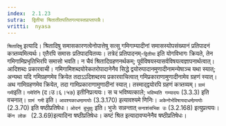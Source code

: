 ```yaml
---
index:  2.1.23
sutra:  द्वितीया श्रितातीतपतितगत्यास्तप्राप्तापन्नैः।
vritti:  nyasa
---
```


`श्रितादिषु` इत्यादि। श्रितादिषु समासकारणत्वेनोपात्तेषु सत्सु गमिगाम्यादीनां समासस्योपसंख्यानं प्रतिपादनं कत्र्तव्यमित्यर्थः। एतैरपि समासः प्रतिपादयितव्यः। तत्रेदं प्रतिपादनम्-`द्वितीया` इति योगविभागः क्रियते, तेन गमिगामिप्रभृतिभिरपि समासो भवति। न चैवं श्रितादिग्रहणनर्थकम्; पूर्वविषयस्यासर्वविषयत्वज्ञापनार्थत्वात्। आदिशब्दः प्रकारवाची। गमिगामिशब्दयोरेकतरोपादानेनैव सिद्धे द्वयोरुपादानमुणादीनामन्येषाञ्च यथा स्यात्; अन्यथा यदि गमिग्रहणमेव क्रियेत तदाऽ‌ऽदिशब्दस्य प्रकारवाचित्वात् गमिप्रकाराणामुणादीनामेव ग्रहणं स्यात्। अथ गामिग्रहणमेव क्रियेत, तदा गामिप्रकाराणामुणादीनां स्यात्। तस्माद्द्वयोरपि ग्रहणं कत्र्तव्यम्। `ग्रामं गमी`इति। `गमेरिनि` (द।उ।६।५७) इतीनिप्रत्ययः। स च भविष्यत्काले; `भविष्यति गम्यादयः` (3.3.3) इति वचनात्। `ग्रामं गमी` इति। `आवश्यकाधमण्र्ययोः` (3.3.170) इत्यावश्यमे णिनिः। `अकेनोर्भविषायदाधर्मण्र्ययोः` (2.3.70) इति षष्ठीप्रतिषेधः। `ओदनं बुभुक्षुः` इति। भुजेः सन्नन्तात् `सनाशंसभिक्ष उः` (3.2.168) इत्युप्रत्ययः। क`न लोक
` (2.3.69)इत्यादिना षष्ठीप्रतिषेधः। कष्टं श्रित इत्यादावप्यनेनैव षष्ठीप्रतिषेधः।
